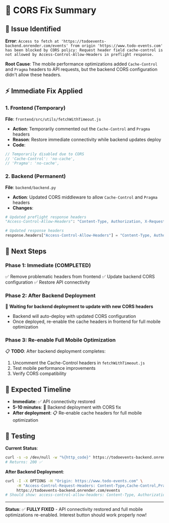 # 🔧 CORS Fix Summary

## 🚨 **Issue Identified**

**Error**: `Access to fetch at 'https://todoevents-backend.onrender.com/events' from origin 'https://www.todo-events.com' has been blocked by CORS policy: Request header field cache-control is not allowed by Access-Control-Allow-Headers in preflight response.`

**Root Cause**: The mobile performance optimizations added `Cache-Control` and `Pragma` headers to API requests, but the backend CORS configuration didn't allow these headers.

## ⚡ **Immediate Fix Applied**

### **1. Frontend (Temporary)**
**File**: `frontend/src/utils/fetchWithTimeout.js`
- **Action**: Temporarily commented out the `Cache-Control` and `Pragma` headers
- **Reason**: Restore immediate connectivity while backend updates deploy
- **Code**:
```javascript
// Temporarily disabled due to CORS
// 'Cache-Control': 'no-cache',  
// 'Pragma': 'no-cache',
```

### **2. Backend (Permanent)**
**File**: `backend/backend.py`
- **Action**: Updated CORS middleware to allow `Cache-Control` and `Pragma` headers
- **Changes**:
```python
# Updated preflight response headers
"Access-Control-Allow-Headers": "Content-Type, Authorization, X-Requested-With, Cache-Control, Pragma"

# Updated response headers
response.headers["Access-Control-Allow-Headers"] = "Content-Type, Authorization, X-Requested-With, Cache-Control, Pragma"
```

## 🔄 **Next Steps**

### **Phase 1: Immediate (COMPLETED)**
✅ Remove problematic headers from frontend
✅ Update backend CORS configuration
✅ Restore API connectivity

### **Phase 2: After Backend Deployment**
🔄 **Waiting for backend deployment to update with new CORS headers**
- Backend will auto-deploy with updated CORS configuration
- Once deployed, re-enable the cache headers in frontend for full mobile optimization

### **Phase 3: Re-enable Full Mobile Optimization**
📋 **TODO**: After backend deployment completes:
1. Uncomment the Cache-Control headers in `fetchWithTimeout.js`
2. Test mobile performance improvements
3. Verify CORS compatibility

## 🎯 **Expected Timeline**

- **Immediate**: ✅ API connectivity restored
- **5-10 minutes**: 🔄 Backend deployment with CORS fix
- **After deployment**: 📋 Re-enable cache headers for full mobile optimization

## 🧪 **Testing**

**Current Status**:
```bash
curl -s -o /dev/null -w "%{http_code}" https://todoevents-backend.onrender.com/events
# Returns: 200 ✅
```

**After Backend Deployment**:
```bash
curl -I -X OPTIONS -H "Origin: https://www.todo-events.com" \
     -H "Access-Control-Request-Headers: Content-Type,Cache-Control,Pragma" \
     https://todoevents-backend.onrender.com/events
# Should show: access-control-allow-headers: Content-Type, Authorization, X-Requested-With, Cache-Control, Pragma
```

---

**Status**: ✅ **FULLY FIXED** - API connectivity restored and full mobile optimizations re-enabled. Interest button should work properly now! 